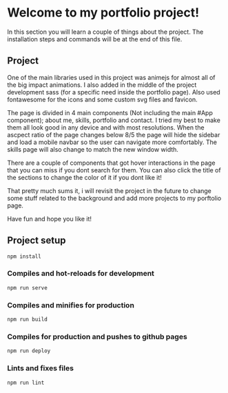 # Welcome to my portfolio project!

In this section you will learn a couple of things about the project. The installation steps and commands will be at the end of this file.

## Project

One of the main libraries used in this project was animejs for almost all of the big impact animations. I also added in the middle of the project development sass (for a specific need inside the portfolio page). Also used fontawesome for the icons and some custom svg files and favicon.

The page is divided in 4 main components (Not including the main #App component); about me, skills, portfolio and contact.
I tried my best to make them all look good in any device and with most resolutions. When the ascpect ratio of the page changes below 8/5 the page will hide the sidebar and load a mobile navbar so the user can navigate more comfortably. The skills page will also change to match the new window width.

There are a couple of components that got hover interactions in the page that you can miss if you dont search for them. You can also click the title of the sections to change the color of it if you dont like it!

That pretty much sums it, i will revisit the project in the future to change some stuff related to the background and add more projects to my porftolio page.

Have fun and hope you like it!

## Project setup
```
npm install
```

### Compiles and hot-reloads for development
```
npm run serve
```

### Compiles and minifies for production
```
npm run build
```

### Compiles for production and pushes to github pages
```
npm run deploy
```

### Lints and fixes files
```
npm run lint
```